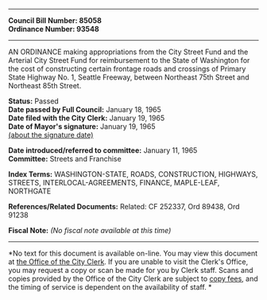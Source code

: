 * * * * *  
  
**Council Bill Number: [](#h0)[](#h2)85058**   
**Ordinance Number: 93548**  
  
* * * * *  
  
AN ORDINANCE making appropriations from the City Street Fund and the Arterial City Street Fund for reimbursement to the State of Washington for the cost of constructing certain frontage roads and crossings of Primary State Highway No. 1, Seattle Freeway, between Northeast 75th Street and Northeast 85th Street.  
  
**Status:** Passed   
**Date passed by Full Council:** January 18, 1965   
**Date filed with the City Clerk:** January 19, 1965   
**Date of Mayor's signature:** January 19, 1965   
[(about the signature date)](/~public/approvaldate.htm)   
  
  
**Date introduced/referred to committee:** January 11, 1965   
**Committee:** Streets and Franchise   
  
**Index Terms:** WASHINGTON-STATE, ROADS, CONSTRUCTION, HIGHWAYS, STREETS, INTERLOCAL-AGREEMENTS, FINANCE, MAPLE-LEAF, NORTHGATE  
  
**References/Related Documents:** Related: CF 252337, Ord 89438, Ord 91238  
  
**Fiscal Note:** *(No fiscal note available at this time)*  
  
* * * * *  
  
*No text for this document is available on-line. You may view this document at [the Office of the City Clerk](http://www.seattle.gov/leg/clerk/contactUs.htm). If you are unable to visit the Clerk's Office, you may request a copy or scan be made for you by Clerk staff. Scans and copies provided by the Office of the City Clerk are subject to [copy fees](http://clerk.seattle.gov/~public/clerkfees.htm), and the timing of service is dependent on the availability of staff. *  
  
  

